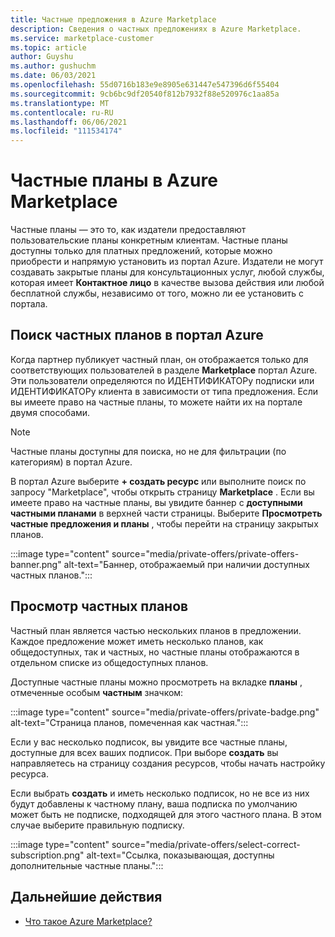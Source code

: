 ```yaml
---
title: Частные предложения в Azure Marketplace
description: Сведения о частных предложениях в Azure Marketplace.
ms.service: marketplace-customer
ms.topic: article
author: Guyshu
ms.author: gushuchm
ms.date: 06/03/2021
ms.openlocfilehash: 55d0716b183e9e8905e631447e547396d6f55404
ms.sourcegitcommit: 9cb6bc9df20540f812b7932f88e520976c1aa85a
ms.translationtype: MT
ms.contentlocale: ru-RU
ms.lasthandoff: 06/06/2021
ms.locfileid: "111534174"
---
```

# <a name="private-plans-in-azure-marketplace"></a>Частные планы в Azure Marketplace

Частные планы — это то, как издатели предоставляют пользовательские планы конкретным клиентам. Частные планы доступны только для платных предложений, которые можно приобрести и напрямую установить из портал Azure. Издатели не могут создавать закрытые планы для консультационных услуг, любой службы, которая имеет **Контактное лицо** в качестве вызова действия или любой бесплатной службы, независимо от того, можно ли ее установить с портала.

## <a name="find-private-plans-in-the-azure-portal"></a>Поиск частных планов в портал Azure

Когда партнер публикует частный план, он отображается только для соответствующих пользователей в разделе **Marketplace** портал Azure. Эти пользователи определяются по ИДЕНТИФИКАТОРу подписки или ИДЕНТИФИКАТОРу клиента в зависимости от типа предложения. Если вы имеете право на частные планы, то можете найти их на портале двумя способами.

> [!NOTE]
> Частные планы доступны для поиска, но не для фильтрации (по категориям) в портал Azure.

В портал Azure выберите **+ создать ресурс** или выполните поиск по запросу "Marketplace", чтобы открыть страницу **Marketplace** . Если вы имеете право на частные планы, вы увидите баннер с **доступными частными планами** в верхней части страницы. Выберите **Просмотреть частные предложения и планы** , чтобы перейти на страницу закрытых планов.

:::image type="content" source="media/private-offers/private-offers-banner.png" alt-text="Баннер, отображаемый при наличии доступных частных планов.":::

## <a name="review-private-plans"></a>Просмотр частных планов

Частный план является частью нескольких планов в предложении. Каждое предложение может иметь несколько планов, как общедоступных, так и частных, но частные планы отображаются в отдельном списке из общедоступных планов.

Доступные частные планы можно просмотреть на вкладке **планы** , отмеченные особым **частным** значком:

:::image type="content" source="media/private-offers/private-badge.png" alt-text="Страница планов, помеченная как частная.":::

Если у вас несколько подписок, вы увидите все частные планы, доступные для всех ваших подписок. При выборе **создать** вы направляетесь на страницу создания ресурсов, чтобы начать настройку ресурса.

Если выбрать **создать** и иметь несколько подписок, но не все из них будут добавлены к частному плану, ваша подписка по умолчанию может быть не подписке, подходящей для этого частного плана. В этом случае выберите правильную подписку.

:::image type="content" source="media/private-offers/select-correct-subscription.png" alt-text="Ссылка, показывающая, доступны дополнительные частные планы.":::

## <a name="next-steps"></a>Дальнейшие действия

- [Что такое Azure Marketplace?](azure-marketplace-overview.md)
